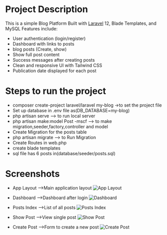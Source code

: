 # Project Description

This is a simple Blog Platform Built with [Laravel](https://laravel.com/) 12, Blade Templates, and MySQL
Features include:

- User authentication (login/register)
- Dashboard with links to posts
- blog posts (Create, show)
- Show full post content
- Success messages after creating posts
- Clean and responsive UI with Tailwind CSS
- Publication date displayed for each post

# Steps to run the project 

- composer create-project laravel/laravel my-blog ->to set the project file
- Set up database in .env file as(DB_DATABASE=my-blog)
- php artisan serve --> to run local server
- php artisan make:model Post -mscf --> to make migration,seeder,factory,controller and model 
- Create Migration for the posts table
- php artisan migrate --> to Run Migration 
- Create Routes in web.php
- create blade templates
- sql file has 6 posts in(database/seeder/posts.sql)

# Screenshots

- App Layout -->Main application layout
![App Layout](screenshots/app-layout.png)

- Dashboard -->Dashboard after login
![Dashboard](screenshots/dashboard.png)

- Posts Index -->List of all posts
![Posts Index](screenshots/posts-index.png)

- Show Post -->View single post
![Show Post](screenshots/posts-show.png)

- Create Post -->Form to create a new post
![Create Post](screenshots/posts-create.png)
